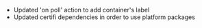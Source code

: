 * Updated 'on poll' action to add container's label
* Updated certifi dependencies in order to use platform packages